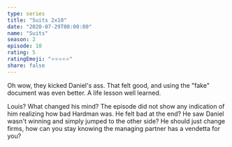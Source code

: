 ```yaml
---
type: series
title: "Suits 2x10"
date: "2020-07-29T00:00:00"
name: "Suits"
season: 2
episode: 10
rating: 5
ratingEmoji: "⭐️⭐️⭐️⭐️⭐️"
share: false
---
```


Oh wow, they kicked Daniel's ass. That felt good, and using the "fake" document was even better. A life lesson well learned.

Louis? What changed his mind? The episode did not show any indication of him realizing how bad Hardman was. He felt bad at the end? He saw Daniel wasn't winning and simply jumped to the other side? He should just change firms, how can you stay knowing the managing partner has a vendetta for you?
